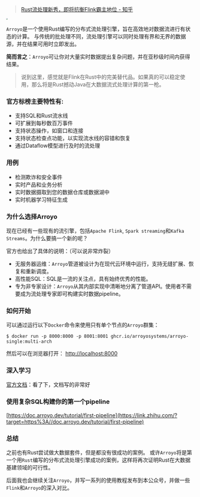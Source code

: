 > [Rust流处理新秀，即将抗衡Flink霸主地位 - 知乎](https://zhuanlan.zhihu.com/p/620335346)



<img src="../../../../../../Migrations/writing_materials/v2-aa2920a8617696cf806d5009c7ad8e7b_1440w.jpg" style="zoom:25%;" />

`Arroyo`是一个使用Rust编写的分布式流处理引擎，旨在高效地对数据流进行有状态的计算。 与传统的批处理不同，流处理引擎可以同时处理有界和无界的数据源，并在结果可用时立即发出。

**简而言之**：`Arroyo`可让你对大量实时数据提出复杂问题，并在亚秒级时间内获得结果。

> 说到这里，感觉就是Flink在Rust中的完美替代品。如果真的可以稳定使用，那么将是Rust撼动Java在大数据流式处理计算的第一枪。

### **官方标榜主要特性有:**

- 支持SQL和Rust流水线
- 可扩展到每秒数百万事件
- 支持状态操作，如窗口和连接
- 支持状态检查点功能，以实现流水线的容错和恢复
- 通过Dataflow模型进行及时的流处理

### **用例**

- 检测欺诈和安全事件
- 实时产品和业务分析
- 实时数据摄取到您的数据仓库或数据湖中
- 实时机器学习特征生成

### **为什么选择Arroyo**

现在已经有一些现有的流引擎，包括`Apache Flink`, `Spark streaming`和`Kafka Streams`。为什么要搞一个新的呢？

官方也给出了具体的说明：（可以说非常炸裂）

- 无服务器运维：`Arroyo`管道被设计为在现代云环境中运行，支持无缝扩展、恢复和重新调度。
- 高性能SQL：SQL是一流的关注点，具有始终优秀的性能。
- 专为非专家设计：`Arroyo`从其内部实现中清晰地分离了管道API。使用者不需要成为流处理专家即可构建实时数据pipeline。

### **如何开始**

可以通过运行以下`Docker`命令来使用只有单个节点的`Arroyo`群集：

```shell
$ docker run -p 8000:8000 -p 8001:8001 ghcr.io/arroyosystems/arroyo-single:multi-arch
```

然后可以在浏览器打开： [http://localhost:8000](https://link.zhihu.com/?target=http%3A//localhost%3A8000/)

### **深入学习**

[官方文档](https://link.zhihu.com/?target=https%3A//doc.arroyo.dev/getting-started)：看了下，文档写的非常好

### **使用复杂SQL构建你的第一个pipeline**

[https://doc.arroyo.dev/tutorial/first-pipeline](https://link.zhihu.com/?target=https%3A//doc.arroyo.dev/tutorial/first-pipeline)

### **总结**

之前也有Rust尝试做大数据套件，但是都没有很成功的案例。 或许`Arroyo`将是第一个用`Rust`编写的分布式流处理引擎成功的案例，这样将再次证明Rust在大数据基建领域的可行性。

后面我也会继续关注`Arroyo`，并写一系列的使用教程发布到本公众号，并做一些`Flink`和`Arroyo`的深入对比。